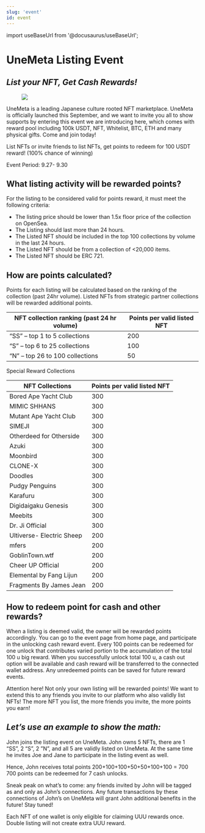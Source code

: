 ```yaml
---
slug: 'event'
id: event
---
```

import useBaseUrl from '@docusaurus/useBaseUrl';

# UneMeta Listing Event
## _List your NFT, Get Cash Rewards!_

<figure className="img-frame">
  <img className="gif-img" src={useBaseUrl('/img/docs/event/1280X1280.jpeg')} />
</figure>

UneMeta is a leading Japanese culture rooted NFT marketplace. UneMeta is officially launched this September, and we want to invite you all to show supports by entering this event we are introducing here, which comes with reward pool including 100k USDT, NFT, Whitelist, BTC, ETH and many physical gifts. Come and join today!

List NFTs or invite friends to list NFTs, get points to redeem for 100 USDT reward! (100% chance of winning)

Event Period: 9.27- 9.30

## What listing activity will be rewarded points?
For the listing to be considered valid for points reward, it must meet the following criteria:

- The listing price should be lower than 1.5x floor price of the collection on OpenSea.
- The Listing should last more than 24 hours.
- The Listed NFT should be included in the top 100 collections by volume in the last 24 hours.
- The Listed NFT should be from a collection of <20,000 items.
- The Listed NFT should be ERC 721.

## How are points calculated?

Points for each listing will be calculated based on the ranking of the collection (past 24hr volume). Listed NFTs from strategic partner collections will be rewarded additional points.

| NFT collection ranking (past 24 hr volume) | Points per valid listed NFT |
| ------------------------------------------ | --------------------------- |
| “SS” – top 1 to 5 collections              | 200                         |
| “S” – top 6 to 25 collections              | 100                         |
| “N” – top 26 to 100 collections            | 50                          |

Special Reward Collections

| NFT Collections           | Points per valid listed NFT |
| ------------------------- | --------------------------- |
| Bored Ape Yacht Club      | 300                         |
| MIMIC SHHANS              | 300                         |
| Mutant Ape Yacht Club     | 300                         |
| SIMEJI                    | 300                         |
| Otherdeed for Otherside   | 300                         |
| Azuki                     | 300                         |
| Moonbird                  | 300                         |
| CLONE-X                   | 300                         |
| Doodles                   | 300                         |
| Pudgy Penguins            | 300                         |
| Karafuru                  | 300                         |
| Digidaigaku Genesis       | 300                         |
| Meebits                   | 300                         |
| Dr. Ji Official           | 300                         |
| Ultiverse- Electric Sheep | 200                         |
| mfers                     | 200                         |
| GoblinTown.wtf            | 200                         |
| Cheer UP Official         | 200                         |
| Elemental by Fang Lijun   | 200                         |
| Fragments By James Jean   | 200                         |



## How to redeem point for cash and other rewards?

When a listing is deemed valid, the owner will be rewarded points accordingly. You can go to the event page from home page, and participate in the unlocking cash reward event. Every 100 points can be redeemed for one unlock that contributes varied portion to the accumulation of the total 100 u big reward. When you successfully unlock total 100 u, a cash out option will be available and cash reward will be transferred to the connected wallet address. Any unredeemed points can be saved for future reward events.

Attention here! Not only your own listing will be rewarded points! We want to extend this to any friends you invite to our platform who also validly list NFTs! The more NFT you list, the more friends you invite, the more points you earn!

## _Let’s use an example to show the math:_

John joins the listing event on UneMeta. John owns 5 NFTs, there are 1 “SS”, 2 “S”, 2 ”N”, and all 5 are validly listed on UneMeta. At the same time he invites Joe and Jane to participate in the listing event as well. 

Hence, John receives total points 200+100+100+50+50+100+100 = 700
700 points can be redeemed for 7 cash unlocks. 

Sneak peak on what’s to come: any friends invited by John will be tagged as and only as John’s connections. Any future transactions by these connections of John’s on UneMeta will grant John additional benefits in the future! Stay tuned!

Each NFT of one wallet is only eligible for claiming UUU rewards once. Double listing will not create extra UUU reward.